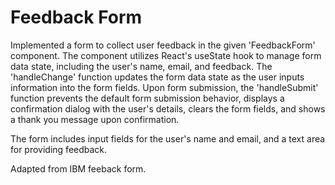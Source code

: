 # Feedback Form
Implemented a form to collect user feedback in the given 'FeedbackForm' component. The component utilizes React's useState hook to manage form data state, including the user's name, email, and feedback.
The 'handleChange' function updates the form data state as the user inputs information into the form fields. Upon form submission, the 'handleSubmit' function prevents the default form submission behavior, displays a confirmation dialog with the user's details, clears the form fields, and shows a thank you message upon confirmation.

The form includes input fields for the user's name and email, and a text area for providing feedback.

Adapted from IBM feeback form.
